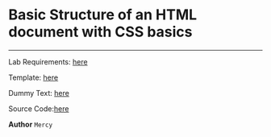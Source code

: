 # Basic Structure of an HTML document with CSS basics
<hr>
<p>Lab Requirements: <a href="https://github.com/Mercy30-eng/Web-Development/blob/main/TSU-Web-Development-Labs/Lab-1/Task-1.pdf">here</a></p>
<p>Template: <a href="https://github.com/Mercy30-eng/Web-Development/blob/main/TSU-Web-Development-Labs/Lab-1/lab1.png">here</a></p>
<p>Dummy Text: <a href="https://github.com/Mercy30-eng/Web-Development/blob/main/TSU-Web-Development-Labs/Lab-1/Text.txt">here</a></p>
<p>Source Code:<a href="https://github.com/Mercy30-eng/Web-Development/tree/main/TSU-Web-Development-Labs/Lab-1/source-code">here</a></p>

**Author**
``Mercy``
